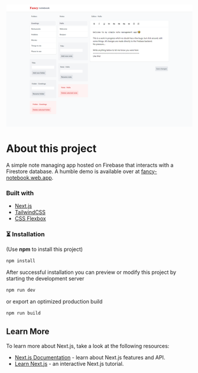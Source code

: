 [![Project Banner](https://github.com/seezmash/readme-images/blob/main/fancy-notebook.png)](https://fancy-notebook.web.app/)

# About this project
A simple note managing app hosted on Firebase that interacts with a Firestore database.
A humble demo is available over at [fancy-notebook.web.app](https://fancy-notebook.web.app/).

### Built with

- [Next.js](https://nextjs.org/)
- [TailwindCSS](https://tailwindcss.com/)
- [CSS Flexbox](https://www.w3schools.com/css/css3_flexbox.asp)

### ⏳ Installation

(Use **npm** to install this project)

```bash
npm install
```

After successful installation you can preview or modify this project by starting the development server

```bash
npm run dev
```

or export an optimized production build

```bash
npm run build
```

## Learn More

To learn more about Next.js, take a look at the following resources:

- [Next.js Documentation](https://nextjs.org/docs) - learn about Next.js features and API.
- [Learn Next.js](https://nextjs.org/learn) - an interactive Next.js tutorial.
